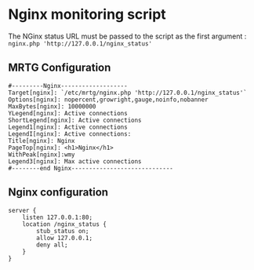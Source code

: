 # Nginx monitoring script

The NGinx status URL must be passed to the script as the first argument :
`nginx.php 'http://127.0.0.1/nginx_status'` 

## MRTG Configuration
```
#---------Nginx-------------------
Target[nginx]: `/etc/mrtg/nginx.php 'http://127.0.0.1/nginx_status'`
Options[nginx]: nopercent,growright,gauge,noinfo,nobanner
MaxBytes[nginx]: 10000000
YLegend[nginx]: Active connections
ShortLegend[nginx]: Active connections
Legend1[nginx]: Active connections
LegendI[nginx]: Active connections:
Title[nginx]: Nginx
PageTop[nginx]: <h1>Nginx</h1>
WithPeak[nginx]:wmy
Legend3[nginx]: Max active connections
#--------end Nginx-----------------------------
```

## Nginx configuration

```
server {
	listen 127.0.0.1:80;
	location /nginx_status {
		stub_status on;
		allow 127.0.0.1;
		deny all;
	}
}
```